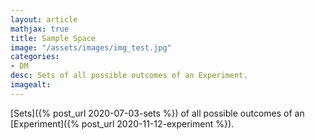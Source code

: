 ```yaml
---
layout: article
mathjax: true
title: Sample Space
image: "/assets/images/img_test.jpg"
categories:
- DM
desc: Sets of all possible outcomes of an Experiment. 
imagealt: 
---
```


[Sets]({% post_url 2020-07-03-sets %}) of all possible outcomes of an [Experiment]({% post_url 2020-11-12-experiment %}).